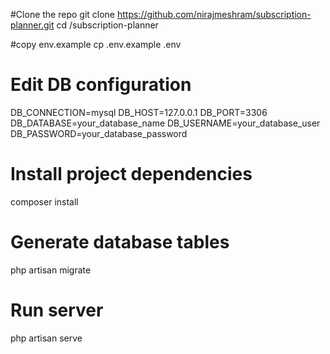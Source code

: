 #Clone the repo
git clone https://github.com/nirajmeshram/subscription-planner.git
cd /subscription-planner

#copy env.example 
cp .env.example .env

# Edit DB configuration
DB_CONNECTION=mysql
DB_HOST=127.0.0.1
DB_PORT=3306
DB_DATABASE=your_database_name
DB_USERNAME=your_database_user
DB_PASSWORD=your_database_password


# Install project dependencies 
composer install

# Generate database tables
php artisan migrate

# Run server
php artisan serve


